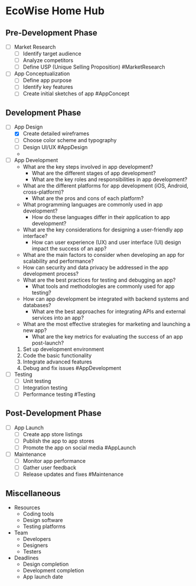 # EcoWise Home Hub

##

## Pre-Development Phase

- [ ] Market Research
  - [ ] Identify target audience
  - [ ] Analyze competitors
  - [ ] Define USP (Unique Selling Proposition) #MarketResearch
- [ ] App Conceptualization
  - [ ] Define app purpose
  - [ ] Identify key features
  - [ ] Create initial sketches of app #AppConcept

## Development Phase

- [ ] App Design
  - [x] Create detailed wireframes
  - [ ] Choose color scheme and typography
  - [ ] Design UI/UX #AppDesign
  -
- [ ] App Development
  - What are the key steps involved in app development?
    - What are the different stages of app development?
    - What are the key roles and responsibilities in app development?
  - What are the different platforms for app development (iOS, Android, cross-platform)?
    - What are the pros and cons of each platform?
  - What programming languages are commonly used in app development?
    - How do these languages differ in their application to app development?
  - What are the key considerations for designing a user-friendly app interface?
    - How can user experience (UX) and user interface (UI) design impact the success of an app?
  - What are the main factors to consider when developing an app for scalability and performance?
  - How can security and data privacy be addressed in the app development process?
  - What are the best practices for testing and debugging an app?
    - What tools and methodologies are commonly used for app testing?
  - How can app development be integrated with backend systems and databases?
    - What are the best approaches for integrating APIs and external services into an app?
  - What are the most effective strategies for marketing and launching a new app?
    - What are the key metrics for evaluating the success of an app post-launch?
  1. Set up development environment
  2. Code the basic functionality
  3. Integrate advanced features
  4. Debug and fix issues #AppDevelopment
- [ ] Testing
  - [ ] Unit testing
  - [ ] Integration testing
  - [ ] Performance testing #Testing

## Post-Development Phase

- [ ] App Launch
  - [ ] Create app store listings
  - [ ] Publish the app to app stores
  - [ ] Promote the app on social media #AppLaunch
- [ ] Maintenance
  - [ ] Monitor app performance
  - [ ] Gather user feedback
  - [ ] Release updates and fixes #Maintenance

## Miscellaneous

- Resources
  - Coding tools
  - Design software
  - Testing platforms
- Team
  - Developers
  - Designers
  - Testers
- Deadlines
  - Design completion
  - Development completion
  - App launch date
